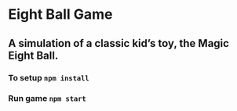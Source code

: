 # Eight Ball Game
## A simulation of a classic kid’s toy, the Magic Eight Ball.

### To setup `npm install`
### Run game `npm start`
